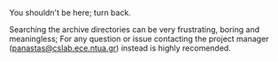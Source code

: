 You shouldn't be here; turn back.

Searching the archive directories can be very frustrating, boring and meaningless; For any question or issue contacting the project manager (panastas@cslab.ece.ntua.gr) instead is highly recomended. 
